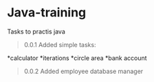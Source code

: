 # Java-training
Tasks to practis java

>0.0.1
Added simple tasks:

*calculator
*iterations
*circle area
*bank account

>0.0.2
Added employee database manager



